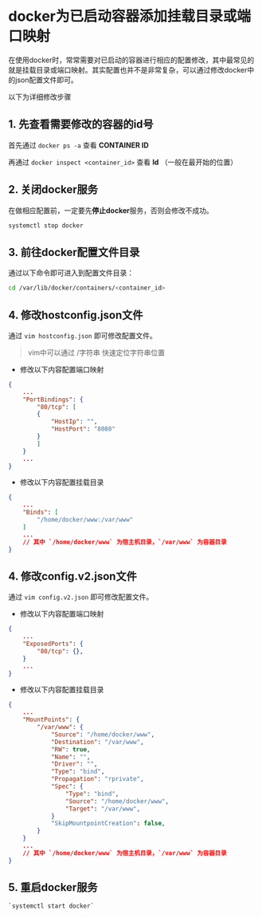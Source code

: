 # docker为已启动容器添加挂载目录或端口映射


在使用docker时，常常需要对已启动的容器进行相应的配置修改，其中最常见的就是挂载目录或端口映射。其实配置也并不是非常复杂，可以通过修改docker中的json配置文件即可。

以下为详细修改步骤

## 1. 先查看需要修改的容器的id号

首先通过 `docker ps -a` 查看 **CONTAINER ID**

再通过 `docker inspect <container_id>` 查看 **Id** （一般在最开始的位置）

## 2. 关闭docker服务

在做相应配置前，一定要先**停止docker**服务，否则会修改不成功。
```bash
systemctl stop docker
```

## 3. 前往docker配置文件目录

通过以下命令即可进入到配置文件目录：
```bash
cd /var/lib/docker/containers/<container_id>
```

## 4. 修改hostconfig.json文件

通过 `vim hostconfig.json` 即可修改配置文件。

> vim中可以通过 /字符串 快速定位字符串位置

- 修改以下内容配置端口映射
```json
{
    ...
    "PortBindings": {
        "80/tcp": [
        {
            "HostIp": "",
            "HostPort": "8080"
        }
        ]
    }
    ...
}
```

- 修改以下内容配置挂载目录
```json
{
    ...
    "Binds": [
        "/home/docker/www:/var/www"
    ]
    ...
    // 其中 `/home/docker/www` 为宿主机目录，`/var/www` 为容器目录
}
```

## 4. 修改config.v2.json文件

通过 `vim config.v2.json` 即可修改配置文件。

- 修改以下内容配置端口映射
```json
{
    ...
    "ExposedPorts": {
        "80/tcp": {},
    }
    ...
}
```

- 修改以下内容配置挂载目录
```json
{
    ...
    "MountPoints": {
        "/var/www": {
            "Source": "/home/docker/www",
            "Destination": "/var/www",
            "RW": true,
            "Name": "",
            "Driver": "",
            "Type": "bind",
            "Propagation": "rprivate",
            "Spec": {
                "Type": "bind",
                "Source": "/home/docker/www",
                "Target": "/var/www",
            }
            "SkipMountpointCreation": false,
        }
    }
    ...
    // 其中 `/home/docker/www` 为宿主机目录，`/var/www` 为容器目录
}
```

## 5. 重启docker服务

    `systemctl start docker`
